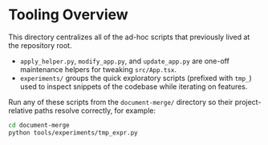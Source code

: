# Tooling Overview

This directory centralizes all of the ad-hoc scripts that previously lived at the
repository root.

- `apply_helper.py`, `modify_app.py`, and `update_app.py` are one-off maintenance
  helpers for tweaking `src/App.tsx`.
- `experiments/` groups the quick exploratory scripts (prefixed with `tmp_`)
  used to inspect snippets of the codebase while iterating on features.

Run any of these scripts from the `document-merge/` directory so their
project-relative paths resolve correctly, for example:

```bash
cd document-merge
python tools/experiments/tmp_expr.py
```
